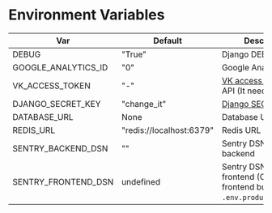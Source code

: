 Environment Variables
=====================

Var | Default | Description
----|---------|----
DEBUG | "True" | Django DEBUG mode
GOOGLE_ANALYTICS_ID | "0" | Google Analytics ID
VK_ACCESS_TOKEN | "-" | [VK access token](get_vk_access_token.md) for VK API (It needs for test)
DJANGO_SECRET_KEY | "change_it" | [Django SECRET_KEY](https://docs.djangoproject.com/en/3.0/ref/settings/#std:setting-SECRET_KEY)
DATABASE_URL | None | Database URL
REDIS_URL | "redis://localhost:6379" | Redis URL
SENTRY_BACKEND_DSN | "" | Sentry DSN for backend
SENTRY_FRONTEND_DSN | undefined | Sentry DSN for frontend (Only for frontend build, locate in `.env.production.local`)

